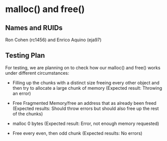 malloc() and free()
===================

## Names and RUIDs

Ron Cohen (rc1456) and Enrico Aquino (eja97)

## Testing Plan

For testing, we are planning on to check how our malloc() and free() works under different circumstances:

- Filling up the chunks with a distinct size freeing every other object and then
    try to allocate a large chunk of memory
    (Expected result: Throwing an error)

- Free Fragmented Memory/free an address that as already been freed 
    (Expected results: Should throw errors but should also free up the rest of the chunks)

- malloc 0 bytes (Expected result: Error, not enough memory requested)

- Free every even, then odd chunk (Expected results: No errors)

